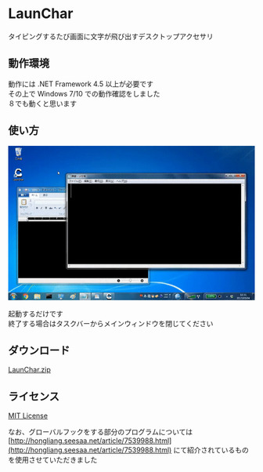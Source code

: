 # LaunChar
タイピングするたび画面に文字が飛び出すデスクトップアクセサリ  

## 動作環境
動作には .NET Framework 4.5 以上が必要です  
その上で Windows 7/10 での動作確認をしました  
８でも動くと思います  

## 使い方
![LaunChar.gif](https://github.com/seinosuke/LaunChar/blob/master/LaunChar.gif)  

起動するだけです  
終了する場合はタスクバーからメインウィンドウを閉じてください  

## ダウンロード
[LaunChar.zip](https://github.com/seinosuke/LaunChar/releases/download/0.1.0/LaunChar.zip)

## ライセンス
[MIT License](http://opensource.org/licenses/MIT)  

なお、グローバルフックをする部分のプログラムについては [http://hongliang.seesaa.net/article/7539988.html](http://hongliang.seesaa.net/article/7539988.html) にて紹介されているものを使用させていただきました

